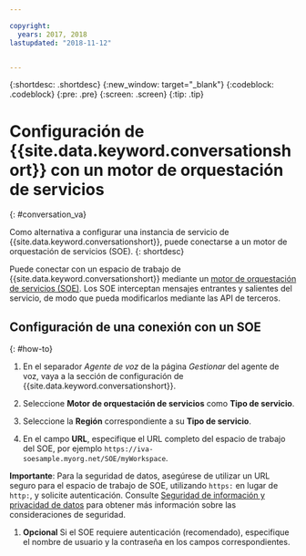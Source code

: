 ```yaml
---

copyright:
  years: 2017, 2018
lastupdated: "2018-11-12"


---
```


{:shortdesc: .shortdesc}
{:new_window: target="_blank"}
{:codeblock: .codeblock}
{:pre: .pre}
{:screen: .screen}
{:tip: .tip}

# Configuración de {{site.data.keyword.conversationshort}} con un motor de orquestación de servicios
{: #conversation_va}

Como alternativa a configurar una instancia de servicio de {{site.data.keyword.conversationshort}}, puede conectarse a un motor de orquestación de servicios (SOE).
{: shortdesc}

Puede conectar con un espacio de trabajo de {{site.data.keyword.conversationshort}} mediante un [motor de orquestación de servicios (SOE)](about.html#arch-soe). Los SOE interceptan mensajes entrantes y salientes del servicio, de modo que pueda modificarlos mediante las API de terceros.

## Configuración de una conexión con un SOE
{: #how-to}

1. En el separador _Agente de voz_ de la página _Gestionar_ del agente de voz, vaya a la sección de configuración de {{site.data.keyword.conversationshort}}.

1. Seleccione **Motor de orquestación de servicios** como **Tipo de servicio**.

1. Seleccione la **Región** correspondiente a su **Tipo de servicio**.

1. En el campo **URL**, especifique el URL completo del espacio de trabajo del SOE, por ejemplo `https://iva-soesample.myorg.net/SOE/myWorkspace`.

  **Importante**: Para la seguridad de datos, asegúrese de utilizar un URL seguro para el espacio de trabajo de SOE, utilizando `https:` en lugar de `http:`, y solicite autenticación. Consulte [Seguridad de información y privacidad de datos](infosec.html) para obtener más información sobre las consideraciones de seguridad.

1. **Opcional** Si el SOE requiere autenticación (recomendado), especifique el nombre de usuario y la contraseña en los campos correspondientes.
